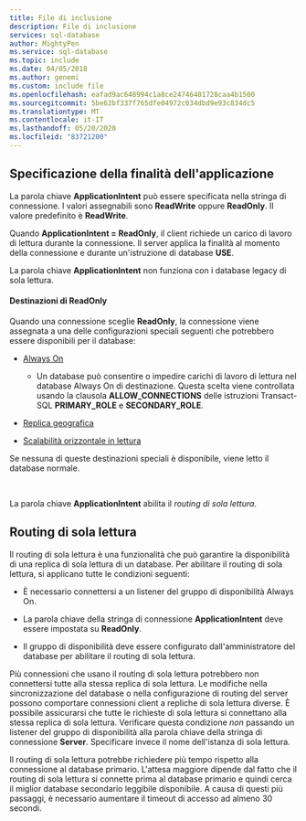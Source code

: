 ```yaml
---
title: File di inclusione
description: File di inclusione
services: sql-database
author: MightyPen
ms.service: sql-database
ms.topic: include
ms.date: 04/05/2018
ms.author: genemi
ms.custom: include file
ms.openlocfilehash: eafad9ac648994c1a8ce24746401728caa4b1500
ms.sourcegitcommit: 5be63bf337f765dfe04972c034dbd9e93c834dc5
ms.translationtype: MT
ms.contentlocale: it-IT
ms.lasthandoff: 05/20/2020
ms.locfileid: "83721200"
---
```

## <a name="specifying-application-intent"></a>Specificazione della finalità dell'applicazione

La parola chiave **ApplicationIntent** può essere specificata nella stringa di connessione. I valori assegnabili sono **ReadWrite** oppure **ReadOnly**. Il valore predefinito è **ReadWrite**.

Quando **ApplicationIntent = ReadOnly**, il client richiede un carico di lavoro di lettura durante la connessione. Il server applica la finalità al momento della connessione e durante un'istruzione di database **USE**.

La parola chiave **ApplicationIntent** non funziona con i database legacy di sola lettura.  


#### <a name="targets-of-readonly"></a>Destinazioni di ReadOnly

Quando una connessione sceglie **ReadOnly**, la connessione viene assegnata a una delle configurazioni speciali seguenti che potrebbero essere disponibili per il database:

- [Always On](~/database-engine/availability-groups/windows/overview-of-always-on-availability-groups-sql-server.md)
    - Un database può consentire o impedire carichi di lavoro di lettura nel database Always On di destinazione. Questa scelta viene controllata usando la clausola **ALLOW_CONNECTIONS** delle istruzioni Transact-SQL **PRIMARY_ROLE** e **SECONDARY_ROLE**.

- [Replica geografica](https://docs.microsoft.com/azure/sql-database/sql-database-geo-replication-overview)

- [Scalabilità orizzontale in lettura](https://docs.microsoft.com/azure/sql-database/sql-database-read-scale-out)

Se nessuna di queste destinazioni speciali è disponibile, viene letto il database normale.

&nbsp;

La parola chiave **ApplicationIntent** abilita il *routing di sola lettura*.


## <a name="read-only-routing"></a>Routing di sola lettura

Il routing di sola lettura è una funzionalità che può garantire la disponibilità di una replica di sola lettura di un database. Per abilitare il routing di sola lettura, si applicano tutte le condizioni seguenti:

- È necessario connettersi a un listener del gruppo di disponibilità Always On.

- La parola chiave della stringa di connessione **ApplicationIntent** deve essere impostata su **ReadOnly**.

- Il gruppo di disponibilità deve essere configurato dall'amministratore del database per abilitare il routing di sola lettura.

Più connessioni che usano il routing di sola lettura potrebbero non connettersi tutte alla stessa replica di sola lettura. Le modifiche nella sincronizzazione del database o nella configurazione di routing del server possono comportare connessioni client a repliche di sola lettura diverse. È possibile assicurarsi che tutte le richieste di sola lettura si connettano alla stessa replica di sola lettura. Verificare questa condizione *non* passando un listener del gruppo di disponibilità alla parola chiave della stringa di connessione **Server**. Specificare invece il nome dell'istanza di sola lettura.

Il routing di sola lettura potrebbe richiedere più tempo rispetto alla connessione al database primario. L'attesa maggiore dipende dal fatto che il routing di sola lettura si connette prima al database primario e quindi cerca il miglior database secondario leggibile disponibile. A causa di questi più passaggi, è necessario aumentare il timeout di accesso ad almeno 30 secondi.

